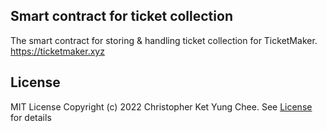 ## Smart contract for ticket collection
The smart contract for storing & handling ticket collection for TicketMaker.
https://ticketmaker.xyz

## License 
MIT License
Copyright (c) 2022 Christopher Ket Yung Chee. See [License](https://github.com/ketyung/tm_collections_contract/blob/master/LICENSE.md) for details
